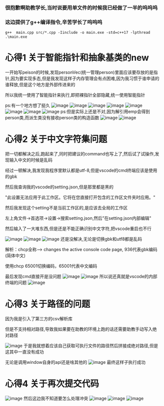 ### 很抱歉啊助教学长,当时说要用单文件的时候我已经做了一半的呜呜呜

### 这边提供了g++编译指令,辛苦学长了呜呜呜

```shell
g++  main.cpp src/*.cpp -Iinclude -o main.exe -std=c++17 -lpthread
.\main.exe
```

# 心得1 关于智能指针和抽象基类的new

一开始写peison的时候,发现personVec(统一管理person)里面应该要存放的是指针,因为要实现多态,但是我发现这样子内存管理会有点困难,因为我习惯于谁申请的谁释放,但是这个地方是外部传进来的

所以我统一使用了智能指针来执行,即把裸指针全部隐藏,统一使用智能指针

ps:有一个地方想了挺久
![image](https://github.com/user-attachments/assets/b7137040-f441-46a5-aca8-85adfe82be1c)
![image](https://github.com/user-attachments/assets/7c6d1ea2-6f17-488f-ab4f-e09aa726cb4e)
![image](https://github.com/user-attachments/assets/7df44a9c-51bf-4a37-805b-fd4f4ee0dba9)
![image](https://github.com/user-attachments/assets/74ba5089-e477-4713-8f1a-8efba06a6491)
![image](https://github.com/user-attachments/assets/a45a4a18-71a0-4665-9105-bb3dc1a4f54d)
![image](https://github.com/user-attachments/assets/ea3345a3-3648-4d3f-821e-199b54f9ef31)
![image](https://github.com/user-attachments/assets/afc7ebb5-d49c-43b6-9f53-50693e7cc961)
![image](https://github.com/user-attachments/assets/a57ac586-d042-4fa5-8129-5952eff81963)
ps:但是实际上还是不对,因为解引用emp会得到person类,而派生类没有接收person类的构造函数
![image](https://github.com/user-attachments/assets/5b796796-c3a4-43e9-9e7c-f51c9b543841)
![image](https://github.com/user-attachments/assets/e0e1f020-e957-43e8-a12a-7d112199930e)


# 心得2 关于中文字符集问题

把一切都解决之后,跑起来了,同时把建议的command也写上了,然后试了试操作,发现输入中文的时候是乱码

经过一顿解决,我发现我程序里默认都是utf-8,但是vscode的cmd终端应该是使用的gbk

然后我查询我的vscode的setting.json,但是那里都是黑的

"此设置无法应用于此工作区。它将在您直接打开包含的工作区文件夹时应用。"

然后我发现这个setting不是当前工作区的,是应该去全局的工作区

左上角文件->首选项->设置->搜索setting.json,然后"在setting.json内部编辑"

然后输入了一大堆东西,但是还是不能正确识别中文字符,把vscode重启也不行

![image](https://github.com/user-attachments/assets/80c4d54e-83e3-42f6-8606-759bb1710645)
![image](https://github.com/user-attachments/assets/13d10ab2-e8f2-4d34-9247-40f3efc49935)
![image](https://github.com/user-attachments/assets/02e818c1-8266-408e-92d3-429ee5bdbaa7)
还是没解决,无论是切换gbk和utf8都是乱码

解析：chcp全称—> changes the active console code page, 936代表gbk编码(简体中文)

使用chcp 65001切换编码，65001代表中文编码

最后发现cmd直接开是没问题
![image](https://github.com/user-attachments/assets/b1472eaa-2bc7-4e29-adbb-3a0dc24066d4)
![image](https://github.com/user-attachments/assets/f937352b-97f4-4b54-9e74-1ac0fe13b98b)
所以说还真就是vscode的内部终端的问题 
![image](https://github.com/user-attachments/assets/b57b0141-2deb-47d8-b538-91e8831d8cd4)

# 心得3 关于路径的问题

因为我是引入了第三方的csv解析库

但是不支持相对路径,导致我如果要在助教的环境上跑的话还需要助教手动写入绝对路径

![image](https://github.com/user-attachments/assets/69ebc900-d06e-4e0d-905d-810c5bdc6cb8)
于是我就想着应该自己获取可执行文件的路径然后拼接成绝对路径,但是这其中一直没有成功

无论是调用window自身的api还是啥其他的
![image](https://github.com/user-attachments/assets/0448a747-a8d1-403e-a3c5-e261ca5e7969)
最终这样子执行成功

# 心得4 关于再次提交代码
![image](https://github.com/user-attachments/assets/8b92e15d-9452-44e9-b889-a8db1e0c0399)
然后这边我不知道要怎么处理冲突
![image](https://github.com/user-attachments/assets/f4df66fb-be4a-48e5-8b76-bc096e46bfc0)
![image](https://github.com/user-attachments/assets/63e0f376-372c-4d49-a14e-cb35e454cd21)
![image](https://github.com/user-attachments/assets/39a529eb-01b5-4234-bc71-19054e560dc8)
